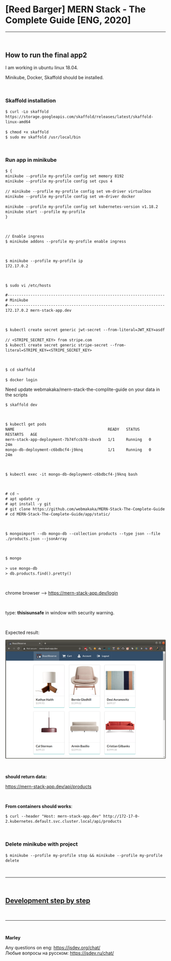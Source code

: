 # [Reed Barger] MERN Stack - The Complete Guide [ENG, 2020]

<hr/>

<br/>

## How to run the final app2

I am working in ubuntu linux 18.04.

Minikube, Docker, Skaffold should be installed.

<br/>

### Skaffold installation

    $ curl -Lo skaffold https://storage.googleapis.com/skaffold/releases/latest/skaffold-linux-amd64

    $ chmod +x skaffold
    $ sudo mv skaffold /usr/local/bin

<br/>

### Run app in minikube

```
$ {
minikube --profile my-profile config set memory 8192
minikube --profile my-profile config set cpus 4

// minikube --profile my-profile config set vm-driver virtualbox
minikube --profile my-profile config set vm-driver docker

minikube --profile my-profile config set kubernetes-version v1.18.2
minikube start --profile my-profile
}
```

<br/>

    // Enable ingress
    $ minikube addons --profile my-profile enable ingress

<br/>

    $ minikube --profile my-profile ip
    172.17.0.2

<br/>

    $ sudo vi /etc/hosts

```
#---------------------------------------------------------------------
# Minikube
#---------------------------------------------------------------------
172.17.0.2 mern-stack-app.dev
```

<br/>

    $ kubectl create secret generic jwt-secret --from-literal=JWT_KEY=asdf

    // <STRIPE_SECRET_KEY> from stripe.com
    $ kubectl create secret generic stripe-secret --from-literal=STRIPE_KEY=<STRIPE_SECRET_KEY>

<br/>

    $ cd skaffold

    $ docker login

Need update webmakaka/mern-stack-the-complite-guide on your data in the scripts

    $ skaffold dev

<br/>

    $ kubectl get pods
    NAME                                         READY   STATUS    RESTARTS   AGE
    mern-stack-app-deployment-7b74fccb78-sbvx9   1/1     Running   0          24m
    mongo-db-deployment-c6bdbcf4-j9knq           1/1     Running   0          24m

<br/>

    $ kubectl exec -it mongo-db-deployment-c6bdbcf4-j9knq bash

<br/>

    # cd ~
    # apt update -y
    # apt install -y git
    # git clone https://github.com/webmakaka/MERN-Stack-The-Complete-Guide
    # cd MERN-Stack-The-Complete-Guide/app/static/

<br/>

    $ mongoimport --db mongo-db --collection products --type json --file ./products.json --jsonArray

<br/>

    $ mongo

    > use mongo-db
    > db.products.find().pretty()

<br/>

chrome browser --> https://mern-stack-app.dev/login

<br/>

type: **thisisunsafe** in window with security warning.

<br/>

Expected result:

![Application](/img/pic-final-01.png?raw=true)

<br/>

**should return data:**

https://mern-stack-app.dev/api/products

<br/>

**From containers should works**:

    $ curl --header "Host: mern-stack-app.dev" http://172-17-0-2.kubernetes.default.svc.cluster.local/api/products

<br/>

### Delete minikube with project

    $ minikube --profile my-profile stop && minikube --profile my-profile delete

<br/>

<hr/>

<br/>

## [Development step by step](./Development.md)

<br/>

---

<br/>

**Marley**

Any questions on eng: https://jsdev.org/chat/  
Любые вопросы на русском: https://jsdev.ru/chat/
